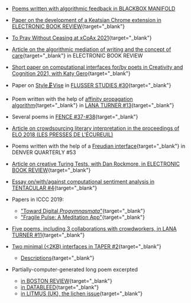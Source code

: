 * [Poems written with algorithmic feedback in BLACKBOX MANIFOLD](http://www.manifold.group.shef.ac.uk/issue28/)

* [Paper on the development of a Keatsian Chrome extension in ELECTRONIC BOOK REVIEW](https://electronicbookreview.com/essay/how-to-re-hijack-your-mind-critical-making-and-the-battle-for-intelligence/){target="_blank"}

* [To Pray Without Ceasing at xCoAx 2021](https://2021.xcoax.org/kbo/){target="_blank"}

* [Article on the algorithmic mediation of writing and the concept of care](https://electronicbookreview.com/essay/making-writing-harder-computer-mediated-authorship-and-the-problem-of-care/){target="_blank"} in ELECTRONIC BOOK REVIEW

* [Short paper on computational interfaces for/by poets in Creativity and Cognition 2021, with Katy Gero](https://dl.acm.org/doi/abs/10.1145/3450741.3466813){target="_blank"}

* Paper on [Style🗜Vise](https://github.com/kbooten/stylevise) in [FLUSSER STUDIES \#30](https://www.flusserstudies.net/person/kyle-booten){target="_blank"}
 
* Poem written with the help of [affinity propagation algorithm](https://stats.stackexchange.com/questions/123060/clustering-a-long-list-of-strings-words-into-similarity-groups/158090#158090){target="_blank"} in [LANA TURNER \#13](http://www.lanaturnerjournal.com/product-p/lt13-p.htm){target="_blank"}

* Several poems in [FENCE \#37-\#38](https://reader.exacteditions.com/issues/93390/spread/7){target="_blank"}



* [Article on crowdsourcing literary interpretation in the proceedings of ELO 2018 (LES PRESSES DE L'ÉCUREUIL)](http://nt2.uqam.ca/sites/nt2.uqam.ca/files/fichiers/page/attention_a_la_marche_mind_the_gap_dirige_par_-_edited_by_bertrand_gervais_sophie_marcotte.pdf#page=422)

<!-- * [Brief talk on poetic HCI, with Katy Gero, at DH2020](https://dh2020.adho.org/wp-content/uploads/2020/07/640_PoetryMachinesEmpoweringCreativeWriterstoDesignDHTools.html){target="_blank"} -->

* Poems written with the help of a [Freudian interface](https://taper.badquar.to/2/parapraxis_mirror.html){target="_blank"} in DENVER QUARTERLY \#53

<!-- * Conference presentation on Flusser, computer-mediated writing, and [Style🗜Vise](https://github.com/kbooten/stylevise){target="_blank"}, FLUSSER AND HIS LANGUAGES, VILÉM FLUSSER ARCHIVE, June 2020. -->

* [Article on creative Turing Tests, with Dan Rockmore, in ELECTRONIC BOOK REVIEW](https://electronicbookreview.com/essay/the-anxiety-of-imitation-on-the-boringness-of-creative-turing-tests/){target="_blank"}

* [Essay on/with/against computational sentiment analysis in
TENTACULAR \#4](https://www.tentacularmag.com/issue-4a/kyle-booten){target="_blank"}

* Papers in ICCC 2019:
    * ["Toward Digital *Progymnasmata*"](http://computationalcreativity.net/iccc2019/assets/iccc_proceedings_2019.pdf#page=15){target="_blank"}
    * ["Fragile Pulse: A Meditation App"](http://computationalcreativity.net/iccc2019/assets/iccc_proceedings_2019.pdf#page=368){target="_blank"}
  
<!-- * Response essay to David Jhave Johnston’s
a.i.-powered writing project RERITES (ANTEISM)
    * [Excerpt](resources/reritespaper.pdf){target="_blank"}
    * [Book](https://www.anteism.com/shop/rerites-raw-output-responses-david-jhave-johnston){target="_blank"} -->
  
* [Five poems, including 3 collaborations with crowdworkers, in LANA TURNER \#11](http://www.lanaturnerjournal.com/v/vspfiles/downloadables/Lana_Turner_No_11.pdf#page=242){target="_blank"}

<!-- * ["Hashtag Rhetoric," chapter in \#IDENTITY: HASHTAGGING RACE, GENDER, SEXUALITY, AND
NATION (University of Michigan
Press)](https://www.fulcrum.org/epubs/zp38wf11f?locale=en#/OEBPS/DeKosnik-0021.xhtml%23ch11){target="_blank"} -->
  
<!-- * "How Do Computers Read?" (Panel, MLA 2019, Chicago) -->
  
* [Two minimal (&lt;2KB) interfaces in TAPER
\#2](http://taper.badquar.to/2/){target="_blank"}
    * [Descriptions](resources/taper2expl.txt){target="_blank"}
  
* Partially-computer-generated long poem excerpted
    - [in BOSTON REVIEW](https://store.bostonreview.net/media/1621.pdf){target="_blank"}
    - [in DATABLEED](https://www.datableedzine.com/kyle-booten-issue-11){target="_blank"}
    - [in LITMUS (UK), the lichen issue](https://www.litmuspublishing.co.uk/Shop/2054-8915-5){target="_blank"}
  
<!-- * [Short computational lingustic analysis of quotations, with Marti Hearst (NAACL 2016, Best Short Paper Runner-Up)](https://www.aclweb.org/anthology/N16-1134.pdf){target="_blank"} -->
  

<!-- * [Two small
poems, one with autocompletions (WESTERN HUMANITIES REVIEW)](http://www.westernhumanitiesreview.com/summer17/kyle-booten/){target="_blank"} -->

<!-- * [Partially computer-generated
verse](https://kylebooten.files.wordpress.com/2018/07/kbooten_what_nature_final.pdf "kbooten_what_nature_final")
in [BOSTON
REVIEW](https://store.bostonreview.net/backissues/what-nature), and more
in [DATABLEED](https://www.datableedzine.com/kyle-booten-issue-11). -->

<!-- * [A psychotechnological poetry
workshop](https://medium.com/the-operating-system/10-tries-100-poems-take-1-field-notes-psychotechnologies-of-care-algorithms-of-attention-db48f6a3043d)
(with Alex Juhasz)

* [Two
poems, one computer-generated](https://poorclaudia.org/online/kyle-booten-two-poems.html)(POOR
CLAUDIA)

* [A traversal of Google
Maps](https://kylebooten.files.wordpress.com/2017/01/laminations_fence.pdf)([FENCE
\#32](https://reader.exacteditions.com/issues/62336/spread/1)) -->


<!-- 
* [Metaphor and word
vectors](https://kylebooten.files.wordpress.com/2017/01/clfl2016_draft_proceedings.pdf)
(NAACL 2016, Comp. Linguistics for Literature Workshop)

* [Neurotic neural
networks](https://kylebooten.files.wordpress.com/2017/01/trueapothecary_minimal.pdf)
(presented at ELO 2016, Victoria, BC)

* [JUST](http://justzine.com/) (a “[Brutalist
website](http://brutalistwebsites.com/justzine.com_2/)“) -->
